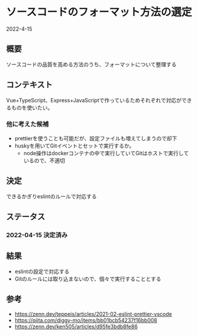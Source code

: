# ソースコードのフォーマット方法の選定
2022-4-15

## 概要
ソースコードの品質を高める方法のうち、フォーマットについて整理する

## コンテキスト
Vue+TypeScript、Express+JavaScriptで作っているためそれぞれで対応ができるものを使いたい。


### 他に考えた候補
- prettierを使うことも可能だが、設定ファイルも増えてしまうので却下
- huskyを用いてGitイベントとセットで実行するか。
    - node操作はdockerコンテナの中で実行していてGitはホストで実行しているので、不適切


## 決定
できるかぎりeslintのルールで対応する


## ステータス
### 2022-04-15 決定済み


## 結果
- eslintの設定で対応する
- Gitのルールには取り込まないので、個々で実行することとする

## 参考
- https://zenn.dev/teppeis/articles/2021-02-eslint-prettier-vscode
- https://qiita.com/diggy-mo/items/bb01bcb54237f16bb008
- https://zenn.dev/ken505/articles/d95fe3bdb8fe86